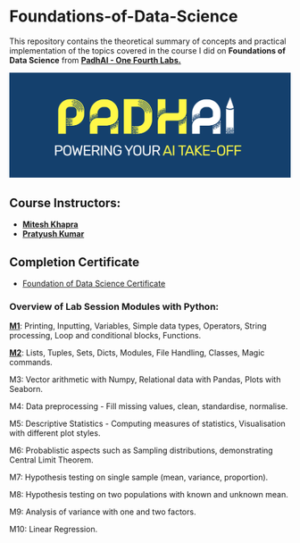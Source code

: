 # Foundations-of-Data-Science

This repository contains the theoretical summary of concepts and practical implementation of the topics covered in the course I did on **Foundations of Data Science** from [**PadhAI - One Fourth Labs.**](https://padhai.onefourthlabs.in/courses/data-science)

![PadhAI](Images/padhai.png)

## Course Instructors:

- [**Mitesh Khapra**](https://www.cse.iitm.ac.in/~miteshk/)
- [**Pratyush Kumar**](http://www.cse.iitm.ac.in/~pratyush/)

## Completion Certificate

- [Foundation of Data Science Certificate](Images/FDS-PadhAI.pdf)


### Overview of Lab Session Modules with Python:

[**M1**](Lab-Sessions/M01_Week3-Python-I): Printing, Inputting, Variables, Simple data types, Operators, String processing, Loop and conditional blocks, Functions.

[**M2**](Lab-Sessions/M02_Week5-Python-II): Lists, Tuples, Sets, Dicts, Modules, File Handling, Classes, Magic commands.

M3: Vector arithmetic with Numpy, Relational data with Pandas, Plots with Seaborn.

M4: Data preprocessing - Fill missing values, clean, standardise, normalise.

M5: Descriptive Statistics - Computing measures of statistics, Visualisation with different plot styles.

M6: Probablistic aspects such as Sampling distributions, demonstrating Central Limit Theorem.

M7: Hypothesis testing on single sample (mean, variance, proportion).

M8: Hypothesis testing on two populations with known and unknown mean.

M9: Analysis of variance with one and two factors.

M10: Linear Regression.